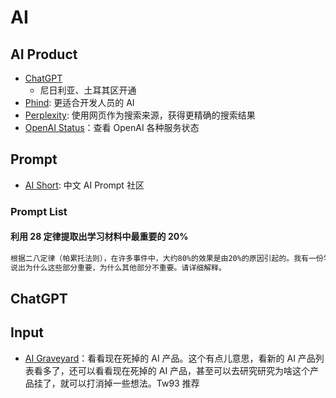 # AI

## AI Product

- [ChatGPT](https://chatgpt.com)
  - 尼日利亚、土耳其区开通
- [Phind](https://phind.com): 更适合开发人员的 AI
- [Perplexity](perplexity.ai): 使用网页作为搜索来源，获得更精确的搜索结果
- [OpenAI Status](https://status.openai.com/#)：查看 OpenAI 各种服务状态

## Prompt

- [AI Short](https://www.aishort.top/): 中文 AI Prompt 社区

### Prompt List

#### 利用 28 定律提取出学习材料中最重要的 20%

```markdown
根据二八定律（帕累托法则），在许多事件中，大约80%的效果是由20%的原因引起的。我有一份学习材料的目录，需要你帮助找出其中最重要的20%的内容。这些内容是考试或工作中80%的核心。请你分析并提取出这些关键知识点。
说出为什么这些部分重要，为什么其他部分不重要。请详细解释。
```

## ChatGPT


## Input

- [AI Graveyard](https://dang.ai/ai-graveyard)：看看现在死掉的 AI 产品。这个有点儿意思，看新的 AI 产品列表看多了，还可以看看现在死掉的 AI 产品，甚至可以去研究研究为啥这个产品挂了，就可以打消掉一些想法。Tw93 推荐
